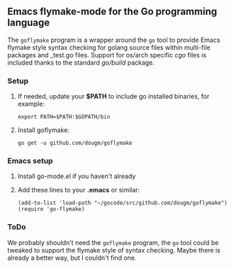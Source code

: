 ## Emacs flymake-mode for the Go programming language

The `goflymake` program is a wrapper around the `go` tool to provide
Emacs flymake style syntax checking for golang source files within
multi-file packages and _test.go files.  Support for os/arch specific
*cgo* files is included thanks to the standard *go/build* package.

### Setup

 1. If needed, update your **$PATH** to include go installed binaries, for example:

    `export PATH=$PATH:$GOPATH/bin`

 2. Install goflymake:

    `go get -u github.com/dougm/goflymake`

### Emacs setup

 1. Install go-mode.el if you haven't already

 2. Add these lines to your **.emacs** or similar:

 		(add-to-list 'load-path "~/gocode/src/github.com/dougm/goflymake")
		(require 'go-flymake)

### ToDo

We probably shouldn't need the `goflymake` program, the `go` tool could
be tweaked to support the flymake style of syntax checking.
Maybe there is already a better way, but I couldn't find one.

